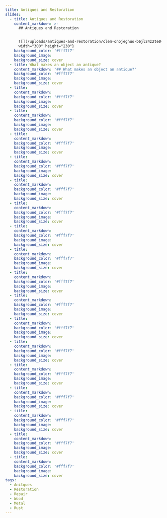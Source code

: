 ```yaml
---
title: Antiques and Restoration
slides:
  - title: Antiques and Restoration
    content_markdown: >-
      ## Antiques and Restoration


      ![](/uploads/antiques-and-restoration/clem-onojeghuo-b6jl24z2te0-unsplash-300.png){:
      width="300" height="230"}
    background_color: '#fff7f7'
    background_image:
    background_size: cover
  - title: What makes an object an antique?
    content_markdown: '## What makes an object an antique?'
    background_color: '#fff7f7'
    background_image:
    background_size: cover
  - title:
    content_markdown:
    background_color: '#fff7f7'
    background_image:
    background_size: cover
  - title:
    content_markdown:
    background_color: '#fff7f7'
    background_image:
    background_size: cover
  - title:
    content_markdown:
    background_color: '#fff7f7'
    background_image:
    background_size: cover
  - title:
    content_markdown:
    background_color: '#fff7f7'
    background_image:
    background_size: cover
  - title:
    content_markdown:
    background_color: '#fff7f7'
    background_image:
    background_size: cover
  - title:
    content_markdown:
    background_color: '#fff7f7'
    background_image:
    background_size: cover
  - title:
    content_markdown:
    background_color: '#fff7f7'
    background_image:
    background_size: cover
  - title:
    content_markdown:
    background_color: '#fff7f7'
    background_image:
    background_size: cover
  - title:
    content_markdown:
    background_color: '#fff7f7'
    background_image:
    background_size: cover
  - title:
    content_markdown:
    background_color: '#fff7f7'
    background_image:
    background_size: cover
  - title:
    content_markdown:
    background_color: '#fff7f7'
    background_image:
    background_size: cover
  - title:
    content_markdown:
    background_color: '#fff7f7'
    background_image:
    background_size: cover
  - title:
    content_markdown:
    background_color: '#fff7f7'
    background_image:
    background_size: cover
  - title:
    content_markdown:
    background_color: '#fff7f7'
    background_image:
    background_size: cover
  - title:
    content_markdown:
    background_color: '#fff7f7'
    background_image:
    background_size: cover
  - title:
    content_markdown:
    background_color: '#fff7f7'
    background_image:
    background_size: cover
  - title:
    content_markdown:
    background_color: '#fff7f7'
    background_image:
    background_size: cover
tags:
  - Anitques
  - Restoration
  - Repair
  - Wood
  - Metal
  - Rust
---
```




